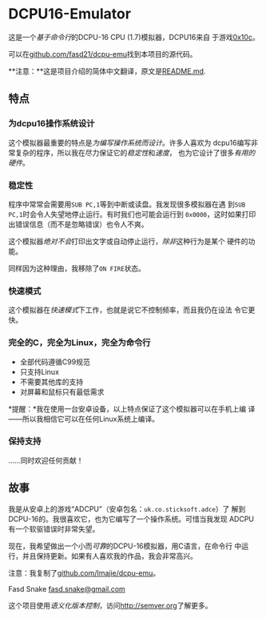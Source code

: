DCPU16-Emulator
===============

这是一个*基于命令行*的DCPU-16 CPU (1.7)模拟器，DCPU16来自
于游戏[0x10c][x]。

[x]: http://0x10c.com

可以在[github.com/fasd21/dcpu-emu][g]找到本项目的源代码。

[g]: https://github.com/fasd21/dcpu-emu

**注意：**这是项目介绍的简体中文翻译，原文是[README.md][r].

[r]: https://github.com/fasd21/dcpu-emu/blob/master/README.md

特点
----

### 为dcpu16操作系统设计

这个模拟器最重要的特点是*为编写操作系统而设计*。许多人喜欢为
dcpu16编写非常复杂的程序，所以我在尽力保证它的*稳定性*和*速度*，
也为它设计了很多*有用的硬件*。

### 稳定性

程序中常常会需要用`SUB PC,1`等到中断或读盘。我发现很多模拟器在遇
到`SUB PC,1`时会令人失望地停止运行。有时我们也可能会运行到
`0x0000`，这时如果打印出错误信息（而不是忽略错误）也令人不爽。

这个模拟器*绝对不会*打印出文字或自动停止运行，*除非*这种行为是某个
硬件的功能。

同样因为这种理由，我移除了`ON FIRE`状态。

### 快速模式

这个模拟器在*快速模式*下工作，也就是说它不控制频率，而且我仍在设法
令它更快。

### 完全的C，完全为Linux，完全为命令行

*   全部代码遵循C99规范
*   只支持Linux
*   不需要其他库的支持
*   对屏幕和鼠标只有最低需求

*提醒：*我在使用一台安卓设备，以上特点保证了这个模拟器可以在手机上编
译——所以我相信它可以在任何Linux系统上编译。

### 保持支持

……同时欢迎任何贡献！

故事
----

我是从安卓上的游戏“ADCPU”（安卓包名：`uk.co.sticksoft.adce`）了
解到DCPU-16的。我很喜欢它，也为它编写了一个操作系统。可惜当我发现
ADCPU有一个软驱错误时非常失望。

现在，我希望做出一个小而*可靠*的DCPU-16模拟器，用C语言，在命令行
中运行，并且保持更新。如果有人喜欢我的作品，我会非常高兴。

注意：我复制了[github.com/Imajie/dcpu-emu][i]。

[i]: https://github.com/Imajie/dcpu-emu

Fasd Snake <fasd.snake@gmail.com>

这个项目使用*语义化版本控制*，访问<http://semver.org>了解更多。
